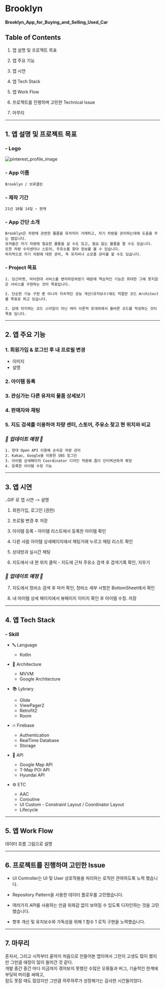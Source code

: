 # Brooklyn
****Brooklyn_App_for_Buying_and_Selling_Used_Car****

## Table of Contents

1. 앱 설명 및 프로젝트 목표

2. 앱 주요 기능
3. 앱 시연
4. 앱 Tech Stack
5. 앱 Work Flow
6. 프로젝트를 진행하며 고민한 Technical Issue
7. 마무리

----------------------

## 1. 앱 설명 및 프로젝트 목표

### - ****Logo**** 

![pinterest_profile_image](https://user-images.githubusercontent.com/86999791/138602147-926bb76b-ffc5-4008-8646-e1194445057d.png)


### - ****App 이름**** 
    Brooklyn / 브루클린

### - ****제작 기간**** 
    21년 10월 14일 ~ 현재

### - ****App 간단 소개**** 
    Brooklyn은 차량에 관련한 물품을 유저끼리 거래하고, 자기 차량을 관리하는데에 도움을 주는 앱입니다.   
    유저들은 자기 차량에 필요한 물품을 살 수도 있고, 필요 없는 물품을 팔 수도 있습니다.
    또한 차량 수리센터나 스토어, 주유소를 찾아 정보를 볼 수 있습니다.   
    마지막으로 자기 차량에 대한 관리, 즉 유지비나 소모품 관리를 할 수도 있습니다.

### - ****Project 목표**** 
    1. 당근마켓, 마이현대 서비스를 벤치마킹하였기 때문에 핵심적인 기능은 최대한 그에 못지않은 서비스를 구현하는 것이 목표입니다.   

    2. 단순한 기능 구현 뿐 아니라 지속적인 성능 개선(유지보수)에도 적절한 코드 Architect를 목표로 하고 있습니다.

    3. 감에 의지하는 코드 스타일이 아닌 여러 이론적 토대위에서 올바른 코드를 작성하는 것이 목표 입니다.
    

    
--------------------

## 2. 앱 주요 기능

### ****1. 회원가입 & 로그인 후 내 프로필 변경**** 
- 이미지
- 설명

### ****2. 아이템 등록**** 

### ****3. 관심가는 다른 유저의 물품 상세보기****

### ****4. 판매자와 채팅****    

### ****5. 지도 검색를 이용하여 차량 센터, 스토어, 주유소 찾고 현 위치와 비교****

### ***🔨 업데이트 예정 🔨***

    1. 현대 Open API 이용해 손쉬운 차량 관리
    2. Kakao, Google을 이용한 SNS 로그인
    3. 아이템 상세페이지 Coordinator 디자인 적용해 좀더 인터렉션하게 확장
    4. 등록한 아이템 수정 기능

-------------------------

## 3. 앱 시연

..GIF 로 앱 시연 -> 설명

1. 회원가입, 로그인 (권한)

2. 프로필 변경 후 저장

3. 아이템 등록 - 아이템 리스트에서 등록한 아이템 확인

4. 다른 사람 아이템 상세페이지에서 채팅거래 누르고 채팅 리스트 확인

5. 상대방과 실시간 채팅

6. 지도에서 내 현 위치 클릭 - 지도에 근처 주유소 검색 후 검색기록 확인, 지우기

### ***🔨 업데이트 예정 🔨***

7. 지도에서 정비소 검색 후 마커 확인, 정비소 세부 사항은 BottomSheet에서 확인

9. 내 아이템 상세 페이지에서 뷰페이지 이미지 확인 후 아이템 수정. 저장


---------------------

## 4. 앱 Tech Stack

### ****- Skill****

- 🔤 Language
    - Kotlin
        
- 🏢 Architecture
    - MVVM
    - Google Architecture

- 📚 Lybrary
    - Glide
    - ViewPager2
    - Retrofit2
    - Room

- 🔥 Firebase
    - Authentication
    - RealTime Database
    - Storage

- 💾 API
    - Google Map API
    - T-Map POI API
    - Hyundai API

- ⚙️ ETC
    - AAC
    - Coroutine
    - UI Custom - Constraint Layout / Coordinator Layout
    - Lifecycle

-------------------

## 5. 앱 Work Flow

데이터 흐름 그림으로 설명

-----------------------

## 6. 프로젝트를 진행하며 고민한 Issue

- UI Controller는 UI 및 User 상호작용을 처리하는 로직만 관여하도록 노력 했습니다.   

- Repository Pattern을 사용한 데이터 플로우를 고민했습니다.   
- 여러가지 API를 사용하는 만큼 위화감 없이 보여질 수 있도록 디자인하는 것을 고민했습니다.
- 향후 개선 및 유지보수와 가독성을 위해 1 함수 1 로직 구현을 노력했습니다.


---------------------

## 7. 마무리

혼자서, 그리고 시작부터 끝까지 처음으로 만들어본 앱이여서 그런지 고생도 많이 했지만 그만큼 애정이 많이 들어간 것 같다.      
개발 중간 중간 마다 지금까지 겪어보지 못했던 수많은 오류들과 버그, 기술적인 한계에 부딪혀 머리를 싸매고,        
잠도 못잘 때도 많았지만 그만큼 하루하루가 성장해가는 감사한 시간들이었다.
